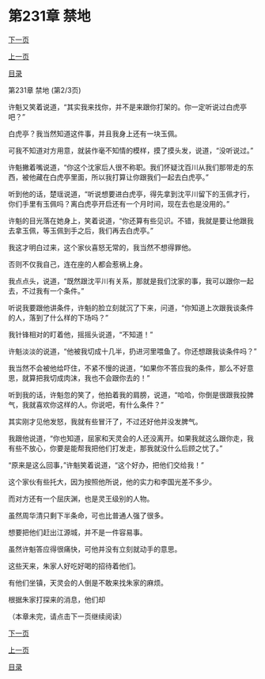 <h1>第231章    禁地</h1>
            <div><p><a href="./692_%E7%AC%AC231%E7%AB%A0_%E7%A6%81%E5%9C%B0.md">下一页</a></p><p><a href="./690_%E7%AC%AC231%E7%AB%A0_%E7%A6%81%E5%9C%B0.md">上一页</a></p><p><a href="../">目录</a></p></div>
            <div><p>第231章    禁地 (第2/3页)</p><p>许魁又笑着说道，“其实我来找你，并不是来跟你打架的。你一定听说过白虎亭吧？”</p><p>白虎亭？我当然知道这件事，并且我身上还有一块玉佩。</p><p>可我不知道对方用意，就装作毫不知情的模样，摸了摸头发，说道，“没听说过。”</p><p>许魁撇着嘴说道，“你这个沈家后人很不称职。我们怀疑沈百川从我们那带走的东西，被他藏在白虎亭里面，所以我打算让你跟我们一起去白虎亭。”</p><p>听到他的话，楚瑶说道，“听说想要进白虎亭，得先拿到沈平川留下的玉佩才行，你们手里有玉佩吗？离白虎亭开启还有一个月时间，现在去也是没用的。”</p><p>许魁的目光落在她身上，笑着说道，“你还算有些见识。不错，我就是要让他跟我去拿玉佩，等玉佩到手之后，我们再去白虎亭。”</p><p>我这才明白过来，这个家伙喜怒无常的，我当然不想得罪他。</p><p>否则不仅我自己，连在座的人都会惹祸上身。</p><p>我点点头，说道，“既然跟沈平川有关系，那就是我们沈家的事，我可以跟你一起去，不过我有一个条件。”</p><p>听说我要跟他讲条件，许魁的脸立刻就沉了下来，问道，“你知道上次跟我谈条件的人，落到了什么样的下场吗？”</p><p>我针锋相对的盯着他，摇摇头说道，“不知道！”</p><p>许魁淡淡的说道，“他被我切成十几半，扔进河里喂鱼了。你还想跟我谈条件吗？”</p><p>我当然不会被他给吓住，不紧不慢的说道，“如果你不答应我的条件，那么不好意思，就算把我切成肉沫，我也不会跟你去的！”</p><p>听到我的话，许魁忽的笑了，他拍着我的肩膀，说道，“哈哈，你倒是很跟我投脾气，我就喜欢你这样的人。你说吧，有什么条件？”</p><p>其实刚才见他发怒，我就有些冒汗了，不过还好他并没发脾气。</p><p>我跟他说道，“你也知道，屈家和天灵会的人还没离开。如果我就这么跟你走，我有些不放心，你要是能帮我把他们打发走，那我就没什么后顾之忧了。”</p><p>“原来是这么回事，”许魁笑着说道，“这个好办，把他们交给我！”</p><p>这个家伙有些托大，因为按照他所说，他的实力和李国光差不多少。</p><p>而对方还有一个屈庆渊，也是灵王级别的人物。</p><p>虽然周华清只剩下半条命，可也比普通人强了很多。</p><p>想要把他们赶出江源城，并不是一件容易事。</p><p>虽然许魁答应得很痛快，可他并没有立刻就动手的意思。</p><p>这些天来，朱家人好吃好喝的招待着他们。</p><p>有他们坐镇，天灵会的人倒是不敢来找朱家的麻烦。</p><p>根据朱家打探来的消息，他们却</p><p>（本章未完，请点击下一页继续阅读）</p></div>
            <div><p><a href="./692_%E7%AC%AC231%E7%AB%A0_%E7%A6%81%E5%9C%B0.md">下一页</a></p><p><a href="./690_%E7%AC%AC231%E7%AB%A0_%E7%A6%81%E5%9C%B0.md">上一页</a></p><p><a href="../">目录</a></p></div>